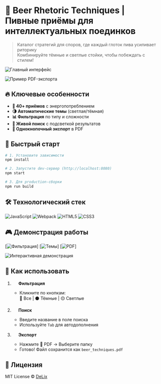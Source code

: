 # 🍻 Beer Rhetoric Techniques | Пивные приёмы для интеллектуальных поединков

> Каталог стратегий для споров, где каждый глоток пива усиливает риторику  
> Комбинируйте тёмные и светлые стойки, чтобы побеждать с стилем!

<!-- ВСТАВЬТЕ СКРИНШОТ ПРЕВЬЮ (рекомендуемый размер 1200x600) -->
![Главный интерфейс](screenshots/main-preview.png)

<!-- ВТОРОЙ СКРИНШОТ (опционально) -->
![Пример PDF-экспорта](screenshots/pdf-export.png)

## 🔥 Ключевые особенности
- **🍺 40+ приёмов** с энергопотреблением
- **🌗 Автоматические темы** (светлая/тёмная)
- **📊 Фильтрация** по типу и сложности
- **🔄 Живой поиск** с подсветкой результатов
- **📄 Однокнопочный экспорт** в PDF

## 🚀 Быстрый старт
```bash
# 1. Установите зависимости
npm install

# 2. Запустите dev-сервер (http://localhost:8080)
npm start

# 3. Для production-сборки
npm run build
```

## 🛠 Технологический стек
![JavaScript](https://img.shields.io/badge/JavaScript-ES6%2B-yellow)
![Webpack](https://img.shields.io/badge/Webpack-5.89.0-blue)
![HTML5](https://img.shields.io/badge/HTML5-Semantic-orange)
![CSS3](https://img.shields.io/badge/CSS3-Modules-blue)

## 🎮 Демонстрация работы

[![Фильтрация](https://img.shields.io/badge/Фильтры-Работает-success)] 
[![Темы](https://img.shields.io/badge/Темы-2_variants-blue)] 
[![PDF](https://img.shields.io/badge/PDF_Export-Готов-red)]

![Интерактивная демонстрация](screenshots/interactive.gif)
## 📌 Как использовать

1. <img src="https://icon-library.com/images/filter-icon/filter-icon-12.jpg" width="16"> **Фильтрация**  
   - Кликните по кнопкам:  
     🍺 Все | ⚫ Тёмные | 🟡 Светлые

2. <img src="https://cdn-icons-png.flaticon.com/512/149/149852.png" width="16"> **Поиск**  
   - Введите название в поле поиска  
   - Используйте `Tab` для автодополнения

3. <img src="https://cdn-icons-png.flaticon.com/512/337/337946.png" width="16"> **Экспорт**  
   - Нажмите 📄 PDF → Выберите папку  
   - Готово! Файл сохранится как `beer_techniques.pdf`

## 📜 Лицензия

MIT License © [DeLix](https://github.com/DeLix)
